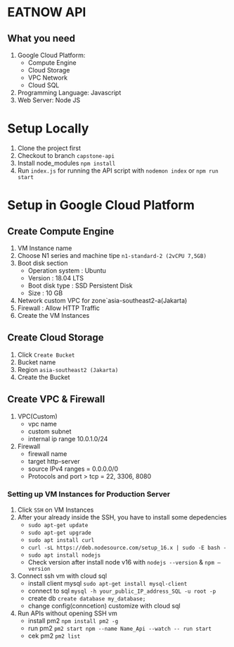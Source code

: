 # EATNOW API

## What you need

1. Google Cloud Platform:
   - Compute Engine
   - Cloud Storage
   - VPC Network
   - Cloud SQL
2. Programming Language: Javascript
3. Web Server: Node JS

# Setup Locally

1. Clone the project first
2. Checkout to branch `capstone-api`
3. Install node_modules `npm install`
4. Run `index.js` for running the API script with `nodemon index` or `npm run start`

# Setup in Google Cloud Platform

## Create Compute Engine

1. VM Instance name
2. Choose N1 series and machine tipe `n1-standard-2 (2vCPU 7,5GB)`
3. Boot disk section
   - Operation system : Ubuntu
   - Version : 18.04 LTS
   - Boot disk type : SSD Persistent Disk
   - Size : 10 GB
4. Network custom VPC for zone`asia-southeast2-a(Jakarta)
5. Firewall : Allow HTTP Traffic
6. Create the VM Instances

## Create Cloud Storage

1. Click `Create Bucket`
2. Bucket name
3. Region `asia-southeast2 (Jakarta)`
4. Create the Bucket

## Create VPC & Firewall

1. VPC(Custom)
   - vpc name
   - custom subnet
   - internal ip range 10.0.1.0/24
2. Firewall
   - firewall name
   - target http-server
   - source IPv4 ranges = 0.0.0.0/0
   - Protocols and port > tcp = 22, 3306, 8080

### Setting up VM Instances for Production Server

1. Click `SSH` on VM Instances
2. After your already inside the SSH, you have to install some depedencies
   - `sudo apt-get update`
   - `sudo apt-get upgrade`
   - `sudo apt install curl`
   - `curl -sL https://deb.nodesource.com/setup_16.x | sudo -E bash -`
   - `sudo apt install nodejs`
   - Check version after install node v16 with `nodejs --version` & `npm –version`
3. Connect ssh vm with cloud sql
   - install client mysql `sudo apt-get install mysql-client`
   - connect to sql `mysql -h your_public_IP_address_SQL -u root -p`
   - create db `create database my_database;`
   - change config(conncetion) customize with cloud sql
4. Run APIs without opening SSH vm
   - install pm2 `npm install pm2 -g`
   - run pm2 `pm2 start npm --name Name_Api --watch -- run start`
   - cek pm2 `pm2 list`

